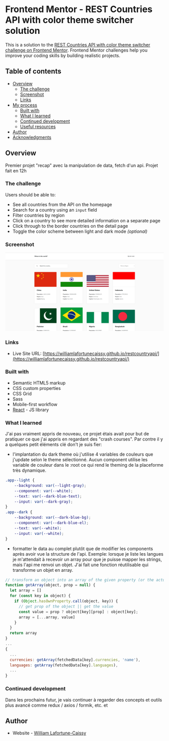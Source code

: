 # Frontend Mentor - REST Countries API with color theme switcher solution

This is a solution to the [REST Countries API with color theme switcher challenge on Frontend Mentor](https://www.frontendmentor.io/challenges/rest-countries-api-with-color-theme-switcher-5cacc469fec04111f7b848ca). Frontend Mentor challenges help you improve your coding skills by building realistic projects.

## Table of contents

- [Overview](#overview)
  - [The challenge](#the-challenge)
  - [Screenshot](#screenshot)
  - [Links](#links)
- [My process](#my-process)
  - [Built with](#built-with)
  - [What I learned](#what-i-learned)
  - [Continued development](#continued-development)
  - [Useful resources](#useful-resources)
- [Author](#author)
- [Acknowledgments](#acknowledgments)

## Overview
Premier projet "recap" avec la manipulation de data, fetch d'un api. Projet fait en 12h

### The challenge

Users should be able to:

- See all countries from the API on the homepage
- Search for a country using an `input` field
- Filter countries by region
- Click on a country to see more detailed information on a separate page
- Click through to the border countries on the detail page
- Toggle the color scheme between light and dark mode *(optional)*

### Screenshot

![](./screenshot.png)

### Links

- Live Site URL: [https://williamlafortunecaissy.github.io/restcountryapi/](https://williamlafortunecaissy.github.io/restcountryapi/)

### Built with

- Semantic HTML5 markup
- CSS custom properties
- CSS Grid
- Sass
- Mobile-first workflow
- [React](https://reactjs.org/) - JS library

### What I learned

J'ai pas vraiment appris de nouveau, ce projet étais avait pour but de pratiquer ce que j'ai appris en regardant des "crash courses".
Par contre il y a quelques petit éléments clé don't je suis fier:

- l'implantation du dark theme où j'utilise 4 variables de couleurs que j'update selon le theme sélectionné. Aucun component utilise les variable de couleur dans le :root ce qui rend le theming de la placeforme très dynamique.
```css
.app--light {
    --background: var(--light-gray);
    --component: var(--white);
    --text: var(--dark-blue-text);
    --input: var(--dark-gray);
}
.app--dark {
    --background: var(--dark-blue-bg);
    --component: var(--dark-blue-el);
    --text: var(--white);
    --input: var(--white);
}
```

- formatter le data au complet plutôt que de modifier les components après avoir vue la structure de l'api.
Exemple: lorsque je liste les langues je m'attendait à recevoir un array pour que je puisse mapper les strings, mais l'api me renvoi un objet. J'ai fait une fonction réutilisable qui transforme un objet en array.


```js
// transform an object into an array of the given property (or the actual value)
function getArray(object, prop = null) {
  let array = []
  for (const key in object) {
    if (Object.hasOwnProperty.call(object, key)) {
      // get prop of the object || get the value
      const value = prop ? object[key][prop] : object[key];
      array = [...array, value]
    }
  }
  return array
}
...
{
  ...
  currencies: getArray(fetchedData[key].currencies, 'name'),
  languages: getArray(fetchedData[key].languages),
  ...
}
```

### Continued development

Dans les prochains futur, je vais continuer à regarder des concepts et outils plus avancé comme redux / axios / formik, etc. et

## Author

- Website - [William Lafortune-Caissy](https://williamlafortunecaissy.github.io/)

